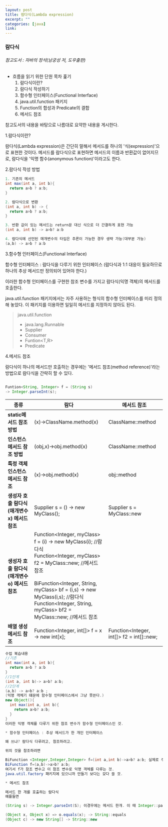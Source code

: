 ```yaml
---
layout: post
title: 람다식(Lambda expression)
excerpt: ""
categories: [java]
link:
---
```

### 람다식
###### 참고도서 : 자바의 정석(남궁성 저, 도우출판)

* 흐름을 읽기 위한 단원 목차 훑기
  1. 람다식이란?
  2. 람다식 작성하기
  3. 함수형 인터페이스(Functional Interface)
  4. java.util.function 패키지
  5. Function의 합성과 Predicate의 결합
  6. 메서드 참조

참고도서의 내용을 바탕으로 나름대로 요약한 내용을 게시한다.

  1.람다식이란?

람다식(Lambda expression)은 간단히 말해서 메서드를 하나의 '식(expression)'으로 표현한 것이다. 메서드를 람다식으로 표현하면 메서드의 이름과 반환값이 없어지므로, 람다식을 '익명 함수(anonymous function)'이라고도 한다.

  2.람다식 작성 방법

~~~java
1. 기존의 메서드
int max(int a, int b){
  return a>b ? a:b;
}

2. 람다식으로 변환
(int a, int b) -> {
  return a>b ? a:b;
}

3. 반환 값이 있는 메서드는 return문 대신 식으로 더 간결하게 표현 가능
(int a, int b) -> a>b? a:b

4. 람다식에 선언된 매개변수의 타입은 추론이 가능한 경우 생략 가능(대부분 가능)
(a,b) -> a>b ? a:b
~~~

  3.함수형 인터페이스(Functional Interface)

함수형 인터페이스 : 람다식을 다루기 위한 인터페이스 (람다식과 1:1 대응이 필요하므로 하나의 추상 메서드만 정의되어 있어야 한다.)

이러한 함수형 인터페이스를 구현한 참조 변수를 가지고 람다식(익명 객체)의 메서드를 호출한다.

java.util.function 패키지에서는 자주 사용하는 형식의 함수형 인터페이스를 미리 정의해 놓았다. 이 패키지를 이용하면 일일히 메서드를 지정하지 않아도 된다.

>java.util.function
>* java.lang.Runnable
>* Supplier<T>
>* Consumer<T>
>* Funtion<T,R>
>* Predicate<T>

  4.메서드 참조

람다식이 하나의 메서드만 호출하는 경우에는 '메서드 참조(method reference)'라는 방법으로 람다식을 간략히 할 수 있다.

~~~java

Funtion<String, Integer> f = (String s)
-> Integer.parseInt(s);
~~~

|  <center>종류</center> |  <center>람다</center>|<center>메서드 참조</center>|
|:--------|:--------|:--------|
|**static메서드 참조 방법** |(x)->ClassName.method(x)|ClassName::method|
|**인스턴스메서드 참조 방법** |(obj,x)->obj.method(x)|ClassName::method|
|**특정 객체 인스턴스메서드 참조** |(x)->obj.method(x)|obj::method|
|**생성자 호출 람다식(매개변수 x) 메서드 참조** |Supplier<MyClass> s = () -> new MyClass(); |Supplier<MyClass> s = MyClass::new|
|**생성자 호출 람다식(매개변수 o) 메서드 참조** |Function<Integer, myClass> f = (i) -> new MyClass(i); //람다식 <br /> Function<Integer, myClass> f2 = MyClass::new; //메서드 참조 <br /><br />BiFunction<Integer, String, myClass> bf = (i,s) -> new MyClass(i,s); //람다식 <br /> Function<Integer, String, myClass> bf2 = MyClass::new; //메서드 참조 <br />|
|**배열 생성 메서드 참조** |Function<Integer, int[]> f = x -> new int[x];|Function<Integer, int[]> f2 = int[]::new;|



~~~java
수업 복습내용
//기존
int max(int a, int b){
  return a>b ? a:b
}
//1단계
(int a, int b)-> a>b? a:b;
//2단계
(a,b) -> a>b? a:b ;
(익명 객체기 떄문에 함수형 인터페이스에서 그냥 못쓴다.)
new Object(){
  int max(int a, int b){
    return a>b? a:b;
  }
}
이러한 익명 객체를 다루기 위한 참조 변수가 함수형 인터페이스인 것.

* 함수형 인터페이스 : 추상 메서드가 한 개인 인터페이스

왜 쓰냐? 람다식 다루려고, 참조하려고.

위의 것을 참조하려면

BiFunction <Integer,Integer,Integer> f=(int a,int b)->a>b? a:b; 실제로 주고받는 정보내용은 이렇지만 입출력 내용을 굳이 적어주지 않아도 되어서 아래처럼 생략하는 것.
BiFunction f=(a,b)->a>b? a:b;
여기서 f가 참조 변수고 이 참조 변수로 익명 객체를 다루는 것.
java.util.factory 패키지에 있으니까 만들기 보다는 갖다 쓸 것.

* 메서드 참조

메서드 한 개를 호출하는 람다식
예를들면

(String s) -> Integer.parseInt(S); 이경우에는 메서드 한개. 이 때 Integer::parseInt로 간단히 쓴다는 것.

(Object x, Object x) => o.equals(x); -> String::equals
(Object c) -> new String[] -> String::new
~~~

